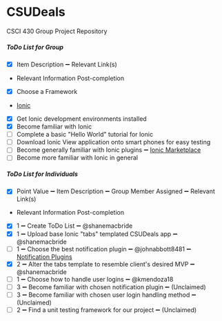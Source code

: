 # CSUDeals
CSCI 430 Group Project Repository

##### ToDo List for Group
- [x] Item Description :heavy_minus_sign: Relevant Link(s)
- Relevant Information Post-completion
- [x] Choose a Framework
- [Ionic](http://ionicframework.com/)
- [x] Get Ionic development environments installed
- [x] Become familiar with Ionic
- [ ] Complete a basic "Hello World" tutorial for Ionic
- [ ] Download Ionic View application onto smart phones for easy testing
- [ ] Become generally familiar with Ionic plugins :heavy_minus_sign: [Ionic Marketplace](https://market.ionic.io/plugins)
- [ ] Become more familiar with Ionic in general

##### ToDo List for Individuals
- [x] Point Value :heavy_minus_sign: Item Description :heavy_minus_sign: Group Member Assigned :heavy_minus_sign: Relevant Link(s)
- Relevant Information Post-completion
- [x] 1 :heavy_minus_sign: Create ToDo List :heavy_minus_sign: @shanemacbride
- [x] 1 :heavy_minus_sign: Upload base Ionic "tabs" templated CSUDeals app :heavy_minus_sign: @shanemacbride
- [ ] 1 :heavy_minus_sign: Choose the best notification plugin :heavy_minus_sign: @johnabbott8481 :heavy_minus_sign: [Notification Plugins](https://market.ionic.io/search?q=notifications) 
- [x] 2 :heavy_minus_sign: Alter the tabs template to resemble client's desired MVP :heavy_minus_sign: @shanemacbride
- [ ] 1 :heavy_minus_sign: Choose how to handle user logins :heavy_minus_sign: @kmendoza18
- [ ] 3 :heavy_minus_sign: Become familiar with chosen notification plugin :heavy_minus_sign: (Unclaimed)
- [ ] 3 :heavy_minus_sign: Become familiar with chosen user login handling method :heavy_minus_sign: (Unclaimed)
- [ ] 2 :heavy_minus_sign: Find a unit testing framework for our project :heavy_minus_sign: (Unclaimed)
